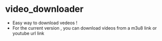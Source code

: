 # video_downloader
* Easy way to download vedeos ! 
* For the current version , you can download videos from a m3u8 link or youtube url link

